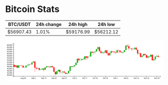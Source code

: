 # Bitcoin Stats

BTC/USDT|24h change|24h high|24h low|
|---|---|---|---|
|$56907.43|1.01%|$59176.99|$56212.12|

<img src="./chart.svg">
